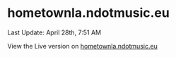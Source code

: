 # hometownla.ndotmusic.eu

Last Update: April 28th, 7:51 AM

View the Live version on [hometownla.ndotmusic.eu](http://hometownla.ndotmusic.eu/)
